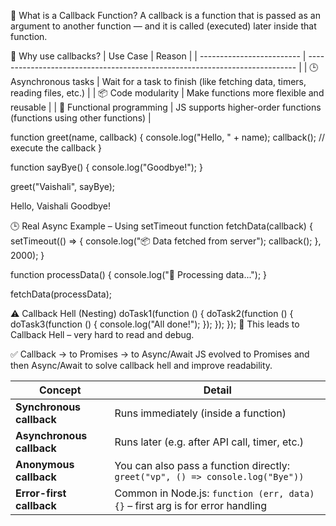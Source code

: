🔁 What is a Callback Function?
A callback is a function that is passed as an argument to another function — and it is called (executed) later inside that function.

🧠 Why use callbacks?
| Use Case                  | Reason                                                                      |
| ------------------------- | --------------------------------------------------------------------------- |
| 🕒 Asynchronous tasks     | Wait for a task to finish (like fetching data, timers, reading files, etc.) |
| 📦 Code modularity        | Make functions more flexible and reusable                                   |
| 🧩 Functional programming | JS supports higher-order functions (functions using other functions)        |

function greet(name, callback) {
  console.log("Hello, " + name);
  callback(); // execute the callback
}

function sayBye() {
  console.log("Goodbye!");
}

greet("Vaishali", sayBye);


Hello, Vaishali
Goodbye!


🕒 Real Async Example – Using setTimeout
function fetchData(callback) {
  setTimeout(() => {
    console.log("📦 Data fetched from server");
    callback();
  }, 2000);
}

function processData() {
  console.log("🔄 Processing data...");
}

fetchData(processData);


⚠️ Callback Hell (Nesting)
doTask1(function () {
  doTask2(function () {
    doTask3(function () {
      console.log("All done!");
    });
  });
});
🧨 This leads to Callback Hell – very hard to read and debug.

✅ Callback → to Promises → to Async/Await
JS evolved to Promises and then Async/Await to solve callback hell and improve readability.

| Concept                   | Detail                                                                         |
| ------------------------- | ------------------------------------------------------------------------------ |
| **Synchronous callback**  | Runs immediately (inside a function)                                           |
| **Asynchronous callback** | Runs later (e.g. after API call, timer, etc.)                                  |
| **Anonymous callback**    | You can also pass a function directly: `greet("vp", () => console.log("Bye"))` |
| **Error-first callback**  | Common in Node.js: `function (err, data) {}` – first arg is for error handling |

